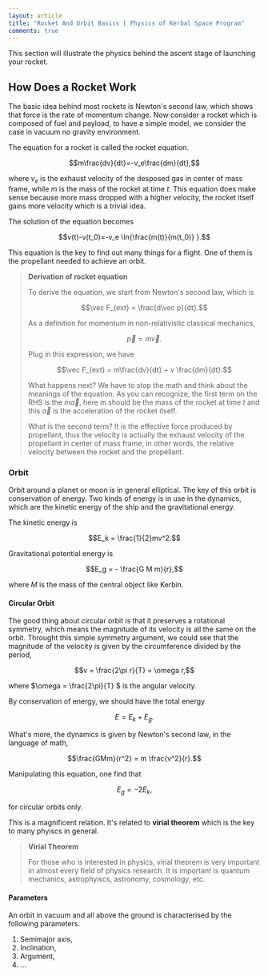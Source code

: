 ```yaml
---
layout: article
title: "Rocket And Orbit Basics | Physics of Kerbal Space Program"
comments: true
---
```


This section will illustrate the physics behind the ascent stage of launching your rocket.


## How Does a Rocket Work

The basic idea behind most rockets is Newton's second law, which shows that force is the rate of momentum change. Now consider a rocket which is composed of fuel and payload, to have a simple model, we consider the case in vacuum no gravity environment.

The equation for a rocket is called the rocket equation.

$$m\frac{dv}{dt}=-v_e\frac{dm}{dt},$$

where $v_e$ is the exhaust velocity of the desposed gas in center of mass frame, while $m$ is the mass of the rocket at time $t$. This equation does make sense because more mass dropped with a higher velocity, the rocket itself gains more velocity which is a trivial idea.

The solution of the equation becomes

$$v(t)-v(t_0)=-v_e \ln{\frac{m(t)}{m(t_0)} }.$$

This equation is the key to find out many things for a flight. One of them is the propellant needed to achieve an orbit.



> **Derivation of rocket equation**
> 
> To derive the equation, we start from Newton's second law, which is
> 
> $$\vec F_{ext} = \frac{d\vec p}{dt}.$$
> 
> As a definition for momentum in non-relativistic classical mechanics,
> 
> $$\vec p = m \vec v.$$
> 
> Plug in this expression, we have
> 
> $$\vec F_{ext} =  m\frac{dv}{dt} + v \frac{dm}{dt}.$$
> 
> What happens next? We have to stop the math and think about the meanings of the equation. As you can recognize, the first term on the RHS is the $m \vec a$, here m should be the mass of the rocket at time $t$ and this $\vec a$ is the acceleration of the rocket itself. 
> 
> 
> What is the second term? It is the effective force produced by propellant, thus the velocity is actually the exhaust velocity of the propellant in center of mass frame, in other words, the relative velocity between the rocket and the propellant.


### Orbit

Orbit around a planet or moon is in general elliptical. The key of this orbit is conservation of energy. Two kinds of energy is in use in the dynamics, which are the kinetic energy of the ship and the gravitational energy.

The kinetic energy is

$$E_k = \frac{1}{2}mv^2.$$

Gravitational potential energy is

$$E_g = - \frac{G M m}{r},$$

where $M$ is the mass of the central object like Kerbin.



#### Circular Orbit

The good thing about circular orbit is that it preserves a rotational symmetry, which means the magnitude of its velocity is all the same on the orbit. Throught this simple symmetry argument, we could see that the magnitude of the velocity is given by the circumference divided by the period,

$$v = \frac{2\pi r}{T} = \omega r,$$

where $\omega = \frac{2\pi}{T} $ is the angular velocity.

By conservation of energy, we should have the total energy

$$E = E_k+E_g.$$

What's more, the dynamics is given by Newton's second law, in the language of math,

$$\frac{GMm}{r^2} = m \frac{v^2}{r}.$$

Manipulating this equation, one find that

$$E_g = -2 E_k ,$$

for circular orbits only.

This is a magnificent relation. It's related to **virial theorem** which is the key to many phyiscs in general.


> **Virial Theorem**
> 
> For those who is interested in physics, virial theorem is very important in almost every field of physics research. It is important is quantum mechanics, astrophyiscs, astronomy, cosmology, etc.


#### Parameters

An orbit in vacuum and all above the ground is characterised by the following parameters.

1. Semimajor axis,
2. Inclination,
3. Argument,
4. ...
